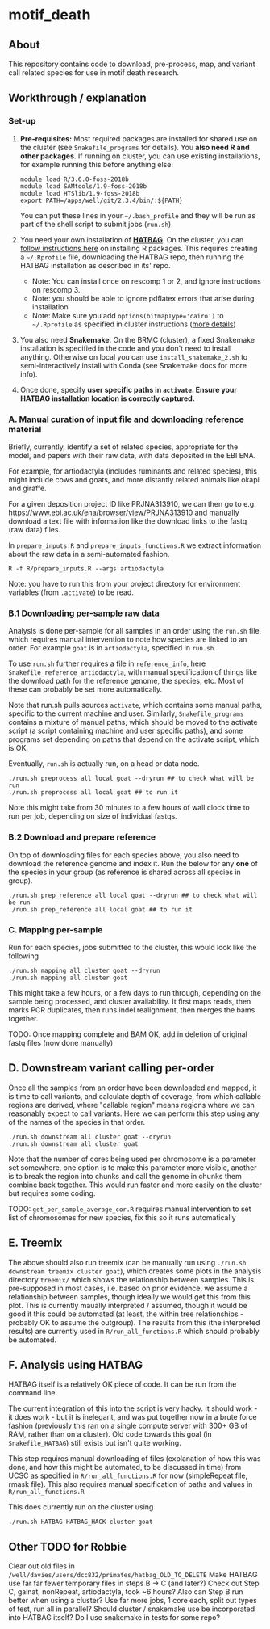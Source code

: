 motif_death
===========

## About

This repository contains code to download, pre-process, map, and variant call related species for use in motif death research.

## Workthrough / explanation

### Set-up
1. **Pre-requisites:** Most required packages are installed for shared use on the cluster (see `Snakefile_programs` for details). You **also need R and other packages**. If running on cluster, you can use existing installations, for example running this before anything else:
    ```
    module load R/3.6.0-foss-2018b
    module load SAMtools/1.9-foss-2018b
    module load HTSlib/1.9-foss-2018b
    export PATH=/apps/well/git/2.3.4/bin/:${PATH}
    ```
    You can put these lines in your `~/.bash_profile` and they will be run as part of the shell script to submit jobs (`run.sh`).

1. You need your own installation of [**HATBAG**](https://github.com/rwdavies/HATBAG). On the cluster, you can [follow instructions here](https://www.medsci.ox.ac.uk/divisional-services/support-services-1/bmrc/r-and-rstudio-on-the-bmrc-cluster) on installing R packages. This requires creating a `~/.Rprofile` file, downloading the HATBAG repo, then running the HATBAG installation as described in its' repo. 
    * Note: You can install once on rescomp 1 or 2, and ignore instructions on rescomp 3.
    * Note: you should be able to ignore pdflatex errors that arise during installation
    * Note: Make sure you add `options(bitmapType='cairo')` to `~/.Rprofile` as specified in cluster instructions ([more details](https://stackoverflow.com/questions/24999983/r-unable-to-start-device-png-capabilities-has-true-for-png))
1. You also need **Snakemake**.  On the BRMC (cluster), a fixed Snakemake installation is specified in the code and you don't need to install anything. Otherwise on local you can use `install_snakemake_2.sh` to semi-interactively install with Conda (see Snakemake docs for more info).
1. Once done, specify **user specific paths in `activate`. Ensure your HATBAG installation location is correctly captured.**

### A. Manual curation of input file and downloading reference material

Briefly, currently, identify a set of related species, appropriate for the model, and papers with their raw data, with data deposited in the EBI ENA. 

For example, for artiodactyla (includes ruminants and related species), this might include cows and goats, and more distantly related animals like okapi and giraffe.

For a given deposition project ID like PRJNA313910, we can then go to e.g. https://www.ebi.ac.uk/ena/browser/view/PRJNA313910 and manually download a text file with information like the download links to the fastq (raw data) files.

In `prepare_inputs.R` and `prepare_inputs_functions.R` we extract information about the raw data in a semi-automated fashion.

```
R -f R/prepare_inputs.R --args artiodactyla
```

Note: you have to run this from your project directory for environment variables (from `.activate`) to be read.

### B.1 Downloading per-sample raw data

Analysis is done per-sample for all samples in an order using the `run.sh` file, which requires manual intervention to note how species are linked to an order. For example `goat` is in `artiodactyla`, specified in `run.sh`.

To use `run.sh` further requires a file in `reference_info`, here `Snakefile_reference_artiodactyla`, with manual specification of things like the download path for the reference genome, the species, etc. Most of these can probably be set more automatically.

Note that run.sh pulls sources `activate`, which contains some manual paths, specific to the current machine and user. Similarly, `Snakefile_programs` contains a mixture of manual paths, which should be moved to the activate script (a script containing machine and user specific paths), and some programs set depending on paths that depend on the activate script, which is OK. 

Eventually, `run.sh` is actually run, on a head or data node. 
```
./run.sh preprocess all local goat --dryrun ## to check what will be run
./run.sh preprocess all local goat ## to run it
```
Note this might take from 30 minutes to a few hours of wall clock time to run per job, depending on size of individual fastqs.

### B.2 Download and prepare reference

On top of downloading files for each species above, you also need to download the reference genome and index it.
Run the below for any **one** of the species in your group (as reference is shared across all species in group).

```
./run.sh prep_reference all local goat --dryrun ## to check what will be run
./run.sh prep_reference all local goat ## to run it
```

### C. Mapping per-sample

Run for each species, jobs submitted to the cluster, this would look like the following

```
./run.sh mapping all cluster goat --dryrun
./run.sh mapping all cluster goat
```

This might take a few hours, or a few days to run through, depending on the sample being processed, and cluster availability. It first maps reads, then marks PCR duplicates, then runs indel realignment, then merges the bams together.

TODO: Once mapping complete and BAM OK, add in deletion of original fastq files (now done manually)

## D. Downstream variant calling per-order

Once all the samples from an order have been downloaded and mapped, it is time to call variants, and calculate depth of coverage, from which callable regions are derived, where "callable region" means regions where we can reasonably expect to call variants. Here we can perform this step using any of the names of the species in that order.

```
./run.sh downstream all cluster goat --dryrun
./run.sh downstream all cluster goat
```

Note that the number of cores being used per chromosome is a parameter set somewhere, one option is to make this parameter more visible, another is to break the region into chunks and call the genome in chunks them combine back together. This would run faster and more easily on the cluster but requires some coding.

TODO: `get_per_sample_average_cor.R` requires manual intervention to set list of chromosomes for new species, fix this so it runs automatically

## E. Treemix

The above should also run treemix (can be manually run using `./run.sh downstream treemix cluster goat`), which creates some plots in the analysis directory `treemix/` which shows the relationship between samples. This is pre-supposed in most cases, i.e. based on prior evidence, we assume a relationship between samples, though ideally we would get this from this plot. This is currently maually interpreted / assumed, though it would be good it this could be automated (at least, the within tree relationships - probably OK to assume the outgroup). The results from this (the interpreted results) are currently used in `R/run_all_functions.R` which should probably be automated.

## F. Analysis using HATBAG

HATBAG itself is a relatively OK piece of code. It can be run from the command line.

The current integration of this into the script is very hacky. It should work - it does work - but it is inelegant, and was put together now in a brute force fashion (previously this ran on a single compute server with 300+ GB of RAM, rather than on a cluster). Old code towards this goal (in `Snakefile_HATBAG`) still exists but isn't quite working.

This step requires manual downloading of files (explanation of how this was done, and how this might be automated, to be discussed in time) from UCSC as specified in `R/run_all_functions.R` for now (simpleRepeat file, rmask file). This also requires manual specification of paths and values in `R/run_all_functions.R`

This does currently run on the cluster using

```
./run.sh HATBAG HATBAG_HACK cluster goat
```

## Other TODO for Robbie

Clear out old files in `/well/davies/users/dcc832/primates/hatbag_OLD_TO_DELETE`
Make HATBAG use far far fewer temporary files in steps B -> C (and later?)
Check out Step C, gainat, nonRepeat, artiodactyla, took ~6 hours?
Also can Step B run better when using a cluster? Use far more jobs, 1 core each, split out types of test, run all in parallel?
Should cluster / snakemake use be incorporated into HATBAG itself? Do I use snakemake in tests for some repo? 

